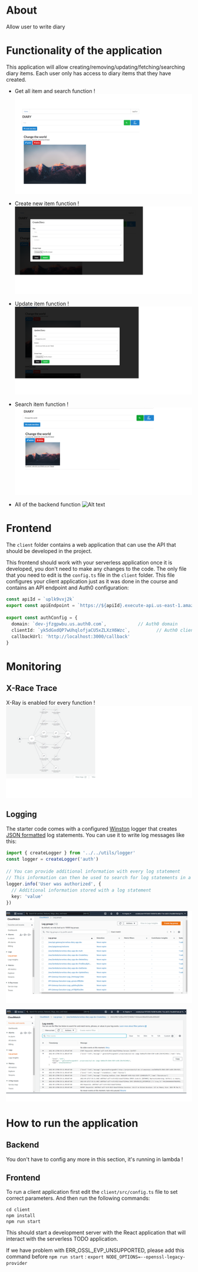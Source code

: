 # About

Allow user to write diary

# Functionality of the application

This application will allow creating/removing/updating/fetching/searching diary items.
Each user only has access to diary items that they have created.



* Get all item and search function !
![Alt text](images/diary_home.png?raw=true "Get All and Search")

* Create new item function !
![Alt text](images/diary_create.png?raw=true "Create")

* Update item function !
![Alt text](images/diary_update.png?raw=true "Update")

* Search item function !
![Alt text](images/diary_search.png?raw=true "Send")

* All of the backend function 
![Alt text](images/diary-function.png?raw=true "Send")

# Frontend

The `client` folder contains a web application that can use the API that should be developed in the project.

This frontend should work with your serverless application once it is developed, you don't need to make any changes to the code. The only file that you need to edit is the `config.ts` file in the `client` folder. This file configures your client application just as it was done in the course and contains an API endpoint and Auth0 configuration:

```ts
const apiId = `uplk9vxj2k`
export const apiEndpoint = `https://${apiId}.execute-api.us-east-1.amazonaws.com/dev`

export const authConfig = {
  domain: `dev-jfzgpwbu.us.auth0.com`,            // Auth0 domain
  clientId: `yk5dGxdQP7wUhqlofjaCU5xZLXzX6Wzc`,          // Auth0 client id
  callbackUrl: 'http://localhost:3000/callback'
}
```


# Monitoring 

## X-Race Trace
X-Ray is enabled for every function !
![Alt text](images/diary_xray.png?raw=true "X-Ray Service Map")

## Logging

The starter code comes with a configured [Winston](https://github.com/winstonjs/winston) logger that creates [JSON formatted](https://stackify.com/what-is-structured-logging-and-why-developers-need-it/) log statements. You can use it to write log messages like this:

```ts
import { createLogger } from '../../utils/logger'
const logger = createLogger('auth')

// You can provide additional information with every log statement
// This information can then be used to search for log statements in a log storage system
logger.info('User was authorized', {
  // Additional information stored with a log statement
  key: 'value'
})
```


![Alt text](images/diary_log.png?raw=true "Log Group")


![Alt text](images/diary_logconsole.png?raw=true "Log For 1 Function")

# How to run the application

## Backend

You don't have to config any more in this section, it's running in lambda !

## Frontend

To run a client application first edit the `client/src/config.ts` file to set correct parameters. And then run the following commands:

```
cd client
npm install
npm run start
```

This should start a development server with the React application that will interact with the serverless TODO application.

If we have problem with ERR_OSSL_EVP_UNSUPPORTED, please add this command before `npm run start` : `export NODE_OPTIONS=--openssl-legacy-provider`
